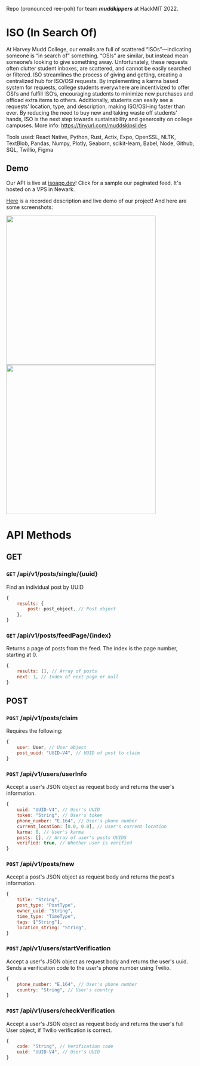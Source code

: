 Repo (pronounced ree-poh) for team ***muddkippers*** at HackMIT 2022.

# ISO (In Search Of)

At Harvey Mudd College, our emails are full of scattered “ISOs”—indicating someone is “in search of” something. “OSIs” are similar, but instead mean someone’s looking to give something away. Unfortunately, these requests often clutter student inboxes, are scattered, and cannot be easily searched or filtered. ISO streamlines the process of giving and getting, creating a centralized hub for ISO/OSI requests. By implementing a karma based system for requests, college students everywhere are incentivized to offer OSI’s and fulfill ISO’s, encouraging students to minimize new purchases and offload extra items to others. Additionally, students can easily see a requests’ location, type, and description, making ISO/OSI-ing faster than ever. By reducing the need to buy new and taking waste off students’ hands, ISO is the next step towards sustainability and generosity on college campuses. More info: https://tinyurl.com/muddskipslides 

Tools used: React Native, Python, Rust, Actix, Expo, OpenSSL, NLTK, TextBlob, Pandas, Numpy, Plotly, Seaborn, scikit-learn, Babel, Node, Github, SQL, Twillio, Figma

## Demo

Our API is live at [isoapp.dev](https://isoapp.dev/api/v1/posts/feedPage/0)! Click for a sample our paginated feed. It's hosted on a VPS in Newark.

[Here](https://www.youtube.com/watch?v=kypnduvaPhA&ab_channel=ArjunTaneja) is a recorded description and live demo of our project! And here are some screenshots:

<img src="https://user-images.githubusercontent.com/24578597/193460807-f7297c80-694b-4c6d-b15e-0d9b0320a2ed.jpg" width="400" />
<img src="https://user-images.githubusercontent.com/24578597/193460805-4ec4eded-4de8-4458-98af-25299c6294e5.jpg" width="400" />

# API Methods

## GET

### `GET` /api/v1/posts/single/{uuid}
Find an individual post by UUID
```js
{
    results: {
        post: post_object, // Post object
    },
}
```
### `GET` /api/v1/posts/feedPage/{index}
Returns a page of posts from the feed. The index is the page number, starting at 0.
```js
{
    results: [], // Array of posts
    next: 1, // Index of next page or null
}
```


## POST

### `POST` /api/v1/posts/claim
Requires the following:
```js
{
    user: User, // User object
    post_uuid: "UUID-V4", // UUID of post to claim
}
```

### `POST` /api/v1/users/userInfo
Accept a user's JSON object as request body and returns the user's information.
```js
{
    uuid: "UUID-V4", // User's UUID
    token: "String", // User's token
    phone_number: "E.164", // User's phone number
    current_location: [0.0, 0.0], // User's current location
    karma: 0, // User's karma
    posts: [], // Array of user's posts UUIDS
    verified: true, // Whether user is verified
}
```

### `POST` /api/v1/posts/new
Accept a post's JSON object as request body and returns the post's information.
```js
{
    title: "String", 
    post_type: "PostType", 
    owner_uuid: "String", 
    time_type: "TimeType", 
    tags: ["String"], 
    location_string: "String",
}
```

### `POST` /api/v1/users/startVerification
Accept a user's JSON object as request body and returns the user's uuid. Sends a verification code to the user's phone number using Twilio.
```js
{
    phone_number: "E.164", // User's phone number
    country: "String", // User's country
}
```

### `POST` /api/v1/users/checkVerification
Accept a user's JSON object as request body and returns the user's full User object, if Twilio verification is correct.
```js
{
    code: "String", // Verification code
    uuid: "UUID-V4", // User's UUID
}
```
